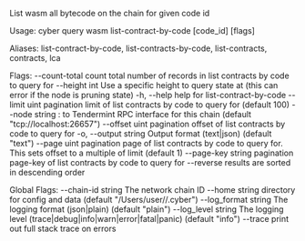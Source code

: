 List wasm all bytecode on the chain for given code id

Usage:
  cyber query wasm list-contract-by-code [code_id] [flags]

Aliases:
  list-contract-by-code, list-contracts-by-code, list-contracts, contracts, lca

Flags:
      --count-total       count total number of records in list contracts by code to query for
      --height int        Use a specific height to query state at (this can error if the node is pruning state)
  -h, --help              help for list-contract-by-code
      --limit uint        pagination limit of list contracts by code to query for (default 100)
      --node string       <host>:<port> to Tendermint RPC interface for this chain (default "tcp://localhost:26657")
      --offset uint       pagination offset of list contracts by code to query for
  -o, --output string     Output format (text|json) (default "text")
      --page uint         pagination page of list contracts by code to query for. This sets offset to a multiple of limit (default 1)
      --page-key string   pagination page-key of list contracts by code to query for
      --reverse           results are sorted in descending order

Global Flags:
      --chain-id string     The network chain ID
      --home string         directory for config and data (default "/Users/user//.cyber")
      --log_format string   The logging format (json|plain) (default "plain")
      --log_level string    The logging level (trace|debug|info|warn|error|fatal|panic) (default "info")
      --trace               print out full stack trace on errors
